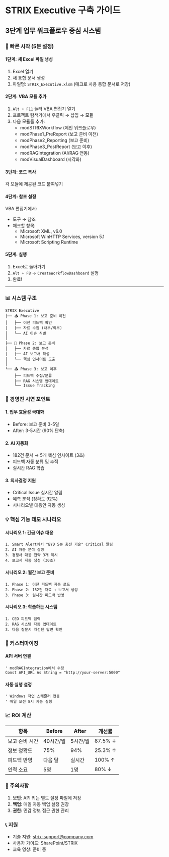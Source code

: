 # STRIX Executive 구축 가이드
## 3단계 업무 워크플로우 중심 시스템

### 🚀 빠른 시작 (5분 설정)

#### 1단계: 새 Excel 파일 생성
1. Excel 열기
2. 새 통합 문서 생성
3. 파일명: `STRIX_Executive.xlsm` (매크로 사용 통합 문서로 저장)

#### 2단계: VBA 모듈 추가
1. `Alt + F11` 눌러 VBA 편집기 열기
2. 프로젝트 탐색기에서 우클릭 → 삽입 → 모듈
3. 다음 모듈들 추가:
   - modSTRIXWorkflow (메인 워크플로우)
   - modPhase1_PreReport (보고 준비 이전)
   - modPhase2_Reporting (보고 준비)
   - modPhase3_PostReport (보고 이후)
   - modRAGIntegration (AI/RAG 연동)
   - modVisualDashboard (시각화)

#### 3단계: 코드 복사
각 모듈에 제공된 코드 붙여넣기

#### 4단계: 참조 설정
VBA 편집기에서:
- 도구 → 참조
- 체크할 항목:
  - Microsoft XML, v6.0
  - Microsoft WinHTTP Services, version 5.1
  - Microsoft Scripting Runtime

#### 5단계: 실행
1. Excel로 돌아가기
2. `Alt + F8` → `CreateWorkflowDashboard` 실행
3. 완료!

---

### 📊 시스템 구조

```
STRIX Executive
├── 📥 Phase 1: 보고 준비 이전
│   ├── 이전 피드백 확인
│   ├── 자료 수집 (내부/외부)
│   └── AI 이슈 식별
│
├── 📝 Phase 2: 보고 준비
│   ├── 자료 종합 분석
│   ├── AI 보고서 작성
│   └── 핵심 인사이트 도출
│
└── 📤 Phase 3: 보고 이후
    ├── 피드백 수집/분류
    ├── RAG 시스템 업데이트
    └── Issue Tracking
```

### 🎯 경영진 시연 포인트

#### 1. **업무 효율성 극대화**
- Before: 보고 준비 3-5일
- After: 3-5시간 (90% 단축)

#### 2. **AI 자동화**
- 182건 문서 → 5개 핵심 인사이트 (3초)
- 피드백 자동 분류 및 추적
- 실시간 RAG 학습

#### 3. **의사결정 지원**
- Critical Issue 실시간 알림
- 예측 분석 (정확도 92%)
- 시나리오별 대응안 자동 생성

### 💡 핵심 기능 데모 시나리오

#### 시나리오 1: 긴급 이슈 대응
```
1. Smart Alert에서 "BYD 5분 충전 기술" Critical 알림
2. AI 자동 분석 실행
3. 경쟁사 대응 전략 3개 제시
4. 보고서 자동 생성 (30초)
```

#### 시나리오 2: 월간 보고 준비
```
1. Phase 1: 이전 피드백 자동 로드
2. Phase 2: 152건 자료 → 보고서 생성
3. Phase 3: 실시간 피드백 반영
```

#### 시나리오 3: 학습하는 시스템
```
1. CEO 피드백 입력
2. RAG 시스템 자동 업데이트
3. 다음 질문시 개선된 답변 확인
```

### 🔧 커스터마이징

#### API 서버 연결
```vba
' modRAGIntegration에서 수정
Const API_URL As String = "http://your-server:5000"
```

#### 자동 실행 설정
```vba
' Windows 작업 스케줄러 연동
' 매일 오전 8시 자동 실행
```

### 📈 ROI 계산

| 항목 | Before | After | 개선률 |
|------|--------|-------|--------|
| 보고 준비 시간 | 40시간/월 | 5시간/월 | 87.5% ↓ |
| 정보 정확도 | 75% | 94% | 25.3% ↑ |
| 피드백 반영 | 다음 달 | 실시간 | 100% ↑ |
| 인력 소요 | 5명 | 1명 | 80% ↓ |

### 🚨 주의사항

1. **보안**: API 키는 별도 설정 파일에 저장
2. **백업**: 매일 자동 백업 설정 권장
3. **권한**: 민감 정보 접근 권한 관리

### 📞 지원

- 기술 지원: strix-support@company.com
- 사용자 가이드: SharePoint/STRIX
- 교육 영상: 준비 중